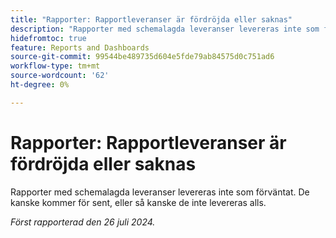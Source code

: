 ```yaml
---
title: "Rapporter: Rapportleveranser är fördröjda eller saknas"
description: "Rapporter med schemalagda leveranser levereras inte som förväntat. De kan komma för sent, eller så kanske de inte levereras alls."
hidefromtoc: true
feature: Reports and Dashboards
source-git-commit: 99544be489735d604e5fde79ab84575d0c751ad6
workflow-type: tm+mt
source-wordcount: '62'
ht-degree: 0%

---
```



# Rapporter: Rapportleveranser är fördröjda eller saknas

<!--

>[!NOTE]
>
>This issue was fixed on August 8, 2024.

-->

Rapporter med schemalagda leveranser levereras inte som förväntat. De kanske kommer för sent, eller så kanske de inte levereras alls.

_Först rapporterad den 26 juli 2024._

